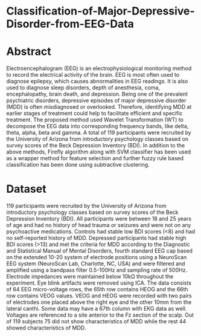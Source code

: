 # Classification-of-Major-Depressive-Disorder-from-EEG-Data

# Abstract

Electroencephalogram (EEG) is an electrophysiological monitoring method to record the electrical activity of the brain. EEG is most often used to diagnose epilepsy, which causes abnormalities in EEG readings. It is also used to diagnose sleep disorders, depth of anesthesia, coma, encephalopathy, brain death, and depression. Being one of the prevalent psychiatric disorders, depressive episodes of major depressive disorder (MDD) is often misdiagnosed or overlooked. Therefore, identifying MDD at earlier stages of treatment could help to facilitate efficient and specific treatment. The proposed method used Wavelet Transformation (WT) to decompose the EEG data into corresponding frequency bands, like delta, theta, alpha, beta and gamma. A total of 119 participants were recruited by the University of Arizona from introductory psychology classes based on survey scores of the Beck Depression Inventory (BDI).
In addition to the above methods, Firefly algorithm along with SVM classifier has been used as a wrapper method for feature selection and further fuzzy rule based classification has been done using subtractive clustering.

# Dataset

119 participants were recruited by the University of Arizona from introductory psychology classes based on survey scores of the Beck Depression Inventory (BDI). All participants were between 18 and 25 years of age and had no history of head trauma or seizures and were not on any psychoactive medications. Controls had stable low BDI scores (<8) and had no self-reported history of MDD. Depressed participants had stable high BDI scores (>13) and met the criteria for MDD according to the Diagnostic and Statistical Manual of Mental Disorders, fourth standard EEG cap based on the extended 10-20 system of electrode positions using a NeuroScan EEG system (NeuroScan Lab, Charlotte, NC, USA) and were filtered and amplified using a bandpass filter 0.5-100Hz and sampling rate of 500Hz. Electrode impedances were maintained below 10kΩ throughout the experiment. Eye blink artifacts were removed using ICA. The data consists of 64 EEG micro-voltage rows, the 65th row contains HEOG and the 66th row contains VEOG values. VEOG and HEOG were recorded with two pairs of electrodes one placed above the right eye and the other 10mm from the lateral canthi. Some data may have a 67th column with EKG data as well. Voltages are referenced to a site anterior to the Fz section of the scalp. Out of 119 subjects 75 did not show characteristics of MDD while the rest 44 showed characteristics of MDD.
